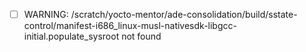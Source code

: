 - [ ] WARNING: /scratch/yocto-mentor/ade-consolidation/build/sstate-control/manifest-i686_linux-musl-nativesdk-libgcc-initial.populate_sysroot not found
